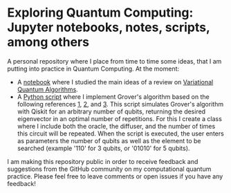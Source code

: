 # Exploring Quantum Computing: Jupyter notebooks, notes, scripts, among others

A personal repository where I place from time to time some ideas, that I am putting into practice in Quantum Computing. At the moment:

- A [notebook](VQA_StudyNotebook.ipynb) where I studied the main ideas of a review on [Variational Quantum Algorithms](https://arxiv.org/abs/2012.09265).
- A [Python script](groversAlgorithm.py) where I implement Grover's algorithm based on the following references [1](https://arxiv.org/abs/quant-ph/9605043), [2](https://learn.qiskit.org/course/ch-algorithms/grovers-algorithm), and [3](https://samuraigab.medium.com/onde-está-o-wally-algoritmo-quântico-de-busca-grover-71fc82a41baf). This script simulates Grover's algorithm with Qiskit for an arbitrary number of qubits, returning the desired eigenvector in an optimal number of repetitions. For this I create a class where I include both the oracle, the diffuser, and the number of times this circuit will be repeated. When the script is executed, the user enters as parameters the number of qubits as well as the element to be searched (example '110' for 3 qubits, or '01010' for 5 qubits).

I am making this repository public in order to receive feedback and suggestions from the GitHub community on my computational quantum practice. Please feel free to leave comments or open issues if you have any feedback!

